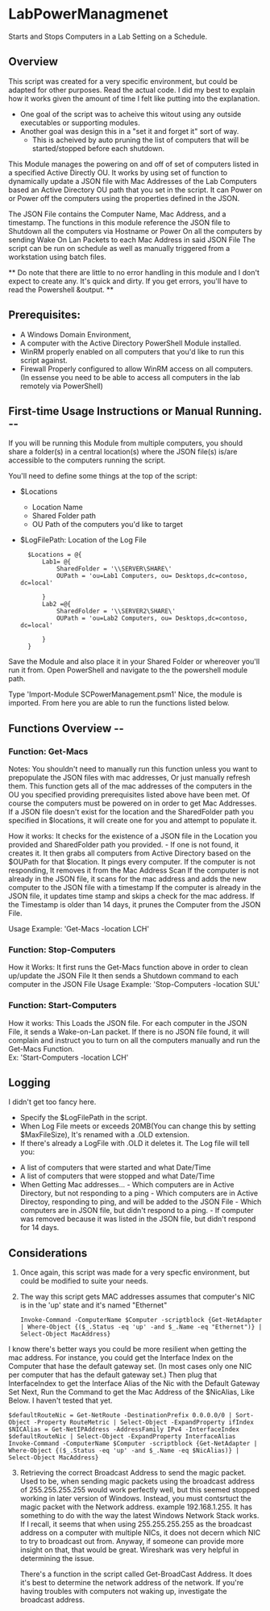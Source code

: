 # LabPowerManagmenet
Starts and Stops Computers in a Lab Setting on a Schedule. 



## Overview

This script was created for a very specific environment, but could be adapted for other purposes. 
Read the actual code. I did my best to explain how it works given the amount of time I felt like putting into the explanation. 

- One goal of the script was to acheive this witout using any outside executables or supporting modules. 
- Another goal was design this in a "set it and forget it" sort of way. 
   - This is acheived by auto pruning the list of computers that will be started/stopped before each shutdown. 

This Module manages the powering on and off of set of computers listed in a specified Active Directly OU. 
It works by using set of function to dynamically update a JSON file with Mac Addresses of the Lab Computers based an Active Directory OU path that you set in the script. 
It can Power on or Power off the computers using the properties defined in the JSON.  

The JSON File contains the Computer Name, Mac Address, and a timestamp. The functions in this module reference the JSON file to Shutdown all the computers via Hostname or Power On all the computers by sending Wake On Lan Packets to each Mac Address in said JSON File 
The script can be run on schedule as well as manually triggered from a workstation using batch files. 

** Do note that there are little to no error handling in this module and I don't expect to create any. It's quick and dirty. If you get errors, you'll have to read the Powershell &output.  **   

## Prerequisites:

- A Windows Domain Environment,
- A computer with the Active Directory PowerShell Module installed. 
- WinRM properly enabled on all computers that you'd like to run this script against.  
- Firewall Properly configured to allow WinRM access on all computers. (In essense you need to be able to access all computers in the lab remotely via PowerShell)

## First-time Usage Instructions or Manual Running. -- 

  If you will be running this Module from multiple computers, you should share a folder(s) in a central location(s) where the JSON file(s) is/are accessible to the computers running the script.
  
  You'll need to define some things at the top of the script: 
           
  - $Locations 
      -  Location Name  
      -  Shared Folder path
      -  OU Path of the computers you'd like to target 
  - $LogFilePath: Location of the Log File

          $Locations = @{
              Lab1= @{
                  SharedFolder = '\\SERVER\SHARE\'
                  OUPath = 'ou=Lab1 Computers, ou= Desktops,dc=contoso, dc=local'

              }
              Lab2 =@{
                  SharedFolder = '\\SERVER2\SHARE\'
                  OUPath = 'ou=Lab2 Computers, ou= Desktops,dc=contoso, dc=local'

              }
          }



  Save the Module and also place it in your Shared Folder or whereover you'll run it from. 
  Open PowerShell and navigate to the the powershell module path. 

  Type 'Import-Module SCPowerManagement.psm1'
  Nice, the module is imported. From here you are able to run the functions listed below. 

## Functions Overview --  

### Function: Get-Macs

  Notes: 
  You shouldn't need to manually run this function unless you want to prepopulate the JSON files with mac addresses, Or just manually refresh them. 
  This function gets all of the mac addresses of the computers in the OU you specified providing prerequisites listed above have been met.
  Of course the computers must be powered on in order to get Mac Addresses. 
  If a JSON file doesn't exist for the location and the SharedFolder path you specified in $locations, it will create one for you and attempt to populate it. 

  How it works: 
  It checks for the existence of a JSON file in the Location you provided and SharedFolder path you provided. 
     - If one is not found, it creates it. 
  It then grabs all computers from Active Directory based on the $OUPath for that $location.
  It pings every computer. If the computer is not responding, It removes it from the Mac Address Scan 
  If the computer is not already in the JSON file, it scans for the mac address and adds the new computer to the JSON file with a timestamp 
  If the computer is already in the JSON file, it updates time stamp and skips a check for the mac address. 
  If the Timestamp is older than 14 days, it prunes the Computer from the JSON File. 

  Usage Example: 
  'Get-Macs -location LCH'


### Function: Stop-Computers

  How it Works: 
  It first runs the Get-Macs function above in order to clean up/update the JSON File 
  It then sends a Shutdown command to each computer in the JSON File
  Usage Example: 
  'Stop-Computers -location SUL' 

### Function: Start-Computers 

  How it works:
  This Loads the JSON file. 
  For each computer in the JSON File, it sends a Wake-on-Lan packet. 
  If there is no JSON file found, it will complain and instruct you to turn on all the computers manually and run the Get-Macs Function.  
  Ex: 'Start-Computers -location LCH'


## Logging  
  I didn't get too fancy here.
  
  * Specify the $LogFilePath in the script. 
  * When Log File meets or exceeds 20MB(You can change this by setting $MaxFileSize), It's renamed with a .OLD extension. 
  * If there's already a LogFile with .OLD it deletes it. 
  The Log file will tell you:
  - A list of computers that were started and what Date/Time 
  - A list of computers that were stopped and what Date/Time 
  - When Getting Mac addresses... 
             - Which computers are in Active Directory, but not responding to a ping 
             - Which computers are in Active Directoy, responding to ping, and will be added to the JSON File 
             - Which computers are in JSON file, but didn't respond to a ping. 
             - If computer was removed because it was listed in the JSON file, but didn't respond for 14 days. 


## Considerations  

1. Once again, this script was made for a very specfic environment, but could be modified to suite your needs. 

2. The way this script gets MAC addresses assumes that computer's NIC is in the 'up' state and it's named "Ethernet"

       Invoke-Command -ComputerName $Computer -scriptblock {Get-NetAdapter | Where-Object {($_.Status -eq 'up' -and $_.Name -eq "Ethernet")} | Select-Object MacAddress}

  I know there's better ways you could be more resilient when getting the mac address. 
  For instance, you could get the Interface Index on the Computer that hase the default gateway set. (In most cases only one NIC per computer that has the default gateway set.)
  Then plug that InterfaceIndex to get the Interface Alias of the Nic with the Default Gateway Set
  Next, Run the Command to get the Mac Address of the $NicAlias, Like Below. I haven't tested that yet. 

    $defaultRouteNic = Get-NetRoute -DestinationPrefix 0.0.0.0/0 | Sort-Object -Property RouteMetric | Select-Object -ExpandProperty ifIndex 
    $NICAlias = Get-NetIPAddress -AddressFamily IPv4 -InterfaceIndex $defaultRouteNic | Select-Object -ExpandProperty InterfaceAlias
    Invoke-Command -ComputerName $Computer -scriptblock {Get-NetAdapter | Where-Object {($_.Status -eq 'up' -and $_.Name -eq $NicAlias)} | Select-Object MacAddress}


3. Retrieving the correct Broadcast Address to send the magic packet.
   Used to be, when sending magic packets using the broadcast address of 255.255.255.255 would work perfectly well, but this seemed stopped working in later version of Windows.
   Instead, you must contsrtuct the magic packet with the Network address. example 192.168.1.255. It has something to do with the way the latest Windows Network Stack works.
   If I recall, it seems that when using 255.255.255.255 as the broadcast address on a computer with multiple NICs, it does not decern which NIC to try to broadcast out from.
   Anyway, if someone can provide more insight on that, that would be great. Wireshark was very helpful in determining the issue. 
   
   There's a function in the script called Get-BroadCast Address. It does it's best to determine the network address of the network. 
   If you're having troubles with computers not waking up, investigate the broadcast address.  
    

